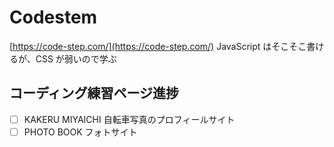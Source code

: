 # Codestem

[https://code-step.com/](https://code-step.com/)
JavaScript はそこそこ書けるが、CSS が弱いので学ぶ

## コーディング練習ページ進捗

- [ ] KAKERU MIYAICHI 自転車写真のプロフィールサイト
- [ ] PHOTO BOOK フォトサイト
